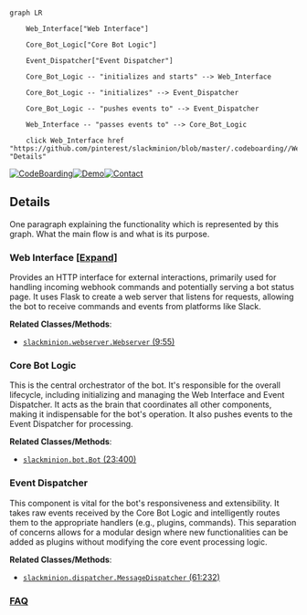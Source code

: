 ```mermaid

graph LR

    Web_Interface["Web Interface"]

    Core_Bot_Logic["Core Bot Logic"]

    Event_Dispatcher["Event Dispatcher"]

    Core_Bot_Logic -- "initializes and starts" --> Web_Interface

    Core_Bot_Logic -- "initializes" --> Event_Dispatcher

    Core_Bot_Logic -- "pushes events to" --> Event_Dispatcher

    Web_Interface -- "passes events to" --> Core_Bot_Logic

    click Web_Interface href "https://github.com/pinterest/slackminion/blob/master/.codeboarding//Web_Interface.md" "Details"

```



[![CodeBoarding](https://img.shields.io/badge/Generated%20by-CodeBoarding-9cf?style=flat-square)](https://github.com/CodeBoarding/GeneratedOnBoardings)[![Demo](https://img.shields.io/badge/Try%20our-Demo-blue?style=flat-square)](https://www.codeboarding.org/demo)[![Contact](https://img.shields.io/badge/Contact%20us%20-%20contact@codeboarding.org-lightgrey?style=flat-square)](mailto:contact@codeboarding.org)



## Details



One paragraph explaining the functionality which is represented by this graph. What the main flow is and what is its purpose.



### Web Interface [[Expand]](./Web_Interface.md)

Provides an HTTP interface for external interactions, primarily used for handling incoming webhook commands and potentially serving a bot status page. It uses Flask to create a web server that listens for requests, allowing the bot to receive commands and events from platforms like Slack.





**Related Classes/Methods**:



- <a href="https://github.com/pinterest/slackminion/blob/master/slackminion/webserver.py#L9-L55" target="_blank" rel="noopener noreferrer">`slackminion.webserver.Webserver` (9:55)</a>





### Core Bot Logic

This is the central orchestrator of the bot. It's responsible for the overall lifecycle, including initializing and managing the Web Interface and Event Dispatcher. It acts as the brain that coordinates all other components, making it indispensable for the bot's operation. It also pushes events to the Event Dispatcher for processing.





**Related Classes/Methods**:



- <a href="https://github.com/pinterest/slackminion/blob/master/slackminion/bot.py#L23-L400" target="_blank" rel="noopener noreferrer">`slackminion.bot.Bot` (23:400)</a>





### Event Dispatcher

This component is vital for the bot's responsiveness and extensibility. It takes raw events received by the Core Bot Logic and intelligently routes them to the appropriate handlers (e.g., plugins, commands). This separation of concerns allows for a modular design where new functionalities can be added as plugins without modifying the core event processing logic.





**Related Classes/Methods**:



- <a href="https://github.com/pinterest/slackminion/blob/master/slackminion/dispatcher.py#L61-L232" target="_blank" rel="noopener noreferrer">`slackminion.dispatcher.MessageDispatcher` (61:232)</a>









### [FAQ](https://github.com/CodeBoarding/GeneratedOnBoardings/tree/main?tab=readme-ov-file#faq)